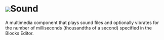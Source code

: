 # ![](/assets/touchcolor.png)Sound

A multimedia component that plays sound files and optionally vibrates for the number of milliseconds (thousandths of a second) specified in the Blocks Editor. 
